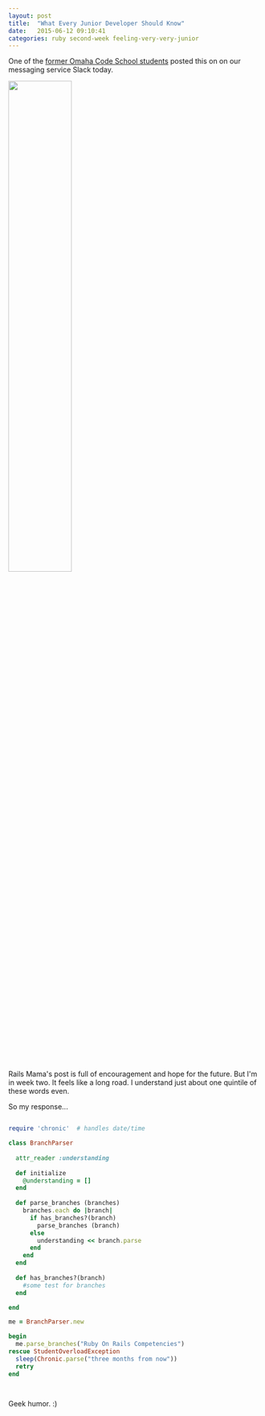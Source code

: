 ```yaml
---
layout: post
title:  "What Every Junior Developer Should Know"
date:   2015-06-12 09:10:41
categories: ruby second-week feeling-very-very-junior
---
```


One of the [former Omaha Code School students](https://railsmama.wordpress.com/2015/06/13/what-every-junior-rails-developer-should-know/) posted this on on our messaging service Slack today.

<img width = 50% height = 50% src = "https://railsmama.files.wordpress.com/2015/06/rails_skills_diagram1.jpeg">

Rails Mama's post is full of encouragement and hope for the future.  But I'm in week two.  It feels like a long road.  I understand just about one quintile of these words even.

So my response...

```ruby

require 'chronic'  # handles date/time

class BranchParser
  
  attr_reader :understanding
  
  def initialize
    @understanding = []
  end
  
  def parse_branches (branches)
    branches.each do |branch|
      if has_branches?(branch)
        parse_branches (branch)
      else
        understanding << branch.parse
      end
    end
  end
  
  def has_branches?(branch)
    #some test for branches
  end

end

me = BranchParser.new

begin
  me.parse_branches("Ruby On Rails Competencies")
rescue StudentOverloadException
  sleep(Chronic.parse("three months from now"))
  retry
end

  
```

Geek humor. :)